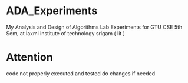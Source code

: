 # ADA_Experiments

My Analysis and Design of Algorithms Lab Experiments for GTU CSE 5th Sem,
at laxmi institute of technology srigam ( lit )

# Attention 
code not properly executed and tested
do changes if needed
